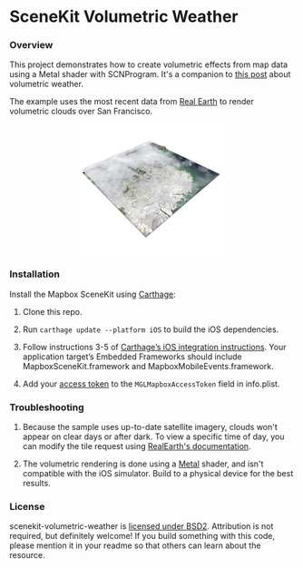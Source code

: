 # SceneKit Volumetric Weather

### Overview

This project demonstrates how to create volumetric effects from map data using a Metal shader with SCNProgram. It's a companion to [this post](https://blog.mapbox.com/3d-weather-with-scenekit-aka-karl-the-fog-in-ar-931cff1c1c7c) about volumetric weather.

The example uses the most recent data from [Real Earth](http://realearth.ssec.wisc.edu/) to render volumetric clouds over San Francisco.

<div align="center">
<img src="clouds-example.PNG" alt="Example of app running on iPhone" width="256">
</div>

### Installation

Install the Mapbox SceneKit using [Carthage](https://github.com/Carthage/Carthage/):

1. Clone this repo.

1. Run `carthage update --platform iOS` to build the iOS dependencies.

1. Follow instructions 3-5 of [Carthage’s iOS integration instructions](https://github.com/Carthage/Carthage#if-youre-building-for-ios-tvos-or-watchos). Your application target’s Embedded Frameworks should include MapboxSceneKit.framework and MapboxMobileEvents.framework.

1. Add your [access token](https://www.mapbox.com/account/access-tokens/) to the `MGLMapboxAccessToken` field in info.plist.

### Troubleshooting

1. Because the sample uses up-to-date satellite imagery, clouds won't appear on clear days or after dark. To view a specific time of day, you can modify the tile request using [RealEarth's documentation](http://realearth.ssec.wisc.edu/doc/).

1. The volumetric rendering is done using a [Metal](https://developer.apple.com/metal/) shader, and isn't compatible with the iOS simulator. Build to a physical device for the best results.


### License

scenekit-volumetric-weather is [licensed under BSD2](https://github.com/mapbox/scenekit-volumetric-weather/blob/master/LICENSE.md). Attribution is not required, but definitely welcome! If you build something with this code, please mention it in your readme so that others can learn about the resource.
